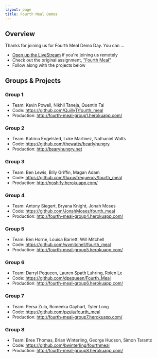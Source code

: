 ```yaml
---
layout: page
title: Fourth Meal Demos
---
```


## Overview

Thanks for joining us for Fourth Meal Demo Day. You can ...

* [Open up the LiveStream](https://new.livestream.com/accounts/1384078/fourth-meal) if you're joining us remotely
* Check out the original assignment, ["Fourth Meal"](http://tutorials.jumpstartlab.com/projects/fourth_meal.html)
* Follow along with the projects below

## Groups & Projects

### Group 1

* Team: Kevin Powell, Nikhil Taneja, Quentin Tai
* Code: https://github.com/QuillyT/fourth_meal
* Production: http://fourth-meal-group1.herokuapp.com/

### Group 2

* Team: Katrina Engelsted, Luke Martinez, Nathaniel Watts
* Code: https://github.com/thewatts/bearlyhungry
* Production: http://bearyhungry.net

### Group 3

* Team: Ben Lewis, Billy Griffin, Magan Adam
* Code: https://github.com/fluxusfrequency/fourth_meal
* Production: http://noshify.herokuapp.com/

### Group 4

* Team: Antony Siegert, Bryana Knight, Jonah Moses
* Code: https://github.com/JonahMoses/fourth_meal
* Production: http://fourth-meal-group4.herokuapp.com/

### Group 5

* Team: Ben Horne, Louisa Barrett, Will Mitchell
* Code: https://github.com/wvmitchell/fourth_meal
* Production: http://fourth-meal-group5.herokuapp.com/

### Group 6

* Team: Darryl Pequeen, Lauren Spath Luhring, Rolen Le
* Code: https://github.com/dpequeen/Fourth_Meal
* Production: http://fourth-meal-group6.herokuapp.com/

### Group 7

* Team: Persa Zula, Romeeka Gayhart, Tyler Long
* Code: https://github.com/pzula/fourth_meal
* Production: http://fourth-meal-group7.herokuapp.com/

### Group 8

* Team: Bree Thomas, Brian Winterling, George Hudson, Simon Taranto
* Code: https://github.com/bwinterling/fourthmeal
* Production: http://fourth-meal-group8.herokuapp.com/
